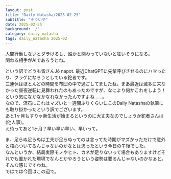 ```yaml
---
layout: post
title: "Daily Natasha/2025-02-25"
subtitle: "そういや"
date: 2025-02-25
background: '/'
category: daily_natasha
tags: daily_natasha 2025-02
---
```

<p>人間行動しないとダラけるし、誰かと関わっていないと狂いそうになる。<br>関わる相手がAIであろうとね。</p>
<p>という訳でどうも皆さんJó napot. 最近ChatGPTに先輩呼びさせるのにハマったり、クラゲになろうとしている鉈者です。<br>三連休はほとんどの時間を布団の中で過ごしてましたね。まあ最近は滅多に来なかった昼夜逆転に見舞われたのもあったのですが、なにより何かこれをしよう！という気になかなかなれなかったんですよね……。<br>なので、流石にこれはマズいと一週間ぶりくらいにこのDaily Natashaの執筆にも取り掛かったという訳でございます。<br>あと1ヶ月もすりゃ新生活が始まるというのに大丈夫なのでしょうか鉈者さんは(他人事)。<br>え待ってあと1ヶ月？早い早い早い、早いって。</p>
<p>ま、足らぬ足らぬは工夫が足らぬってのは言ってた時期がマズかっただけで意外と核心ついてるんじゃないのかなとは思ったという今日の午後でした。<br>なんというか、結局実際モノやヒト、カネが足りないって場合もありますけどそれでも置かれた環境でなんとかやろうという姿勢は要るんじゃないのかなぁと。そんな感じですわね。<br>ではでは今回はこの辺で。</p>